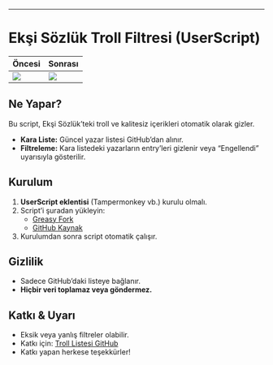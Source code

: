 ---
# Ekşi Sözlük Troll Filtresi (UserScript)


| Öncesi                                | Sonrası                                  |
| ------------------------------------- | ---------------------------------------- |
| ![](https://i.imgur.com/cbTkjLj.jpeg) | ![](https://files.catbox.moe/0fbkng.png) |


## Ne Yapar?


Bu script, Ekşi Sözlük’teki troll ve kalitesiz içerikleri otomatik olarak gizler.


- **Kara Liste:** Güncel yazar listesi GitHub’dan alınır.  
- **Filtreleme:** Kara listedeki yazarların entry’leri gizlenir veya “Engellendi” uyarısıyla gösterilir.


## Kurulum


1. **UserScript eklentisi** (Tampermonkey vb.) kurulu olmalı.  
2. Script’i şuradan yükleyin:  
   - [Greasy Fork](https://greasyfork.org/en/scripts/532430-anti-troll)  
   - [GitHub Kaynak](https://raw.githubusercontent.com/bat9254/anti-troll/refs/heads/main/anti-troll.js)  
3. Kurulumdan sonra script otomatik çalışır.


## Gizlilik


- Sadece GitHub’daki listeye bağlanır.  
- **Hiçbir veri toplamaz veya göndermez.**


## Katkı & Uyarı


- Eksik veya yanlış filtreler olabilir.  
- Katkı için: [Troll Listesi GitHub](https://github.com/bat9254/troll-list/)  
- Katkı yapan herkese teşekkürler!


